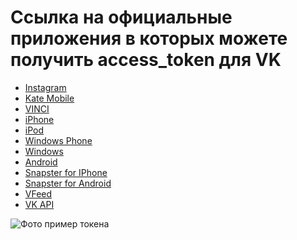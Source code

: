 # Ссылка на официальные приложения в которых можете получить access_token для VK

* <a href="https://oauth.vk.com/authorize?client_id=3698024&amp;scope=friends,photos,audio,video,docs,notes,pages,status,offers,questions,wall,groups,messages,notifications,stats,ads,market,offline&amp;redirect_uri=https://api.vk.com/blank.html&amp;display=page&amp;response_type=token" class="list-group-item" target="_blank">Instagram</a>
* <a href="https://oauth.vk.com/authorize?client_id=2685278&amp;scope=friends,photos,audio,video,docs,notes,pages,status,offers,questions,wall,groups,messages,notifications,stats,ads,market,offline&amp;redirect_uri=https://api.vk.com/blank.html&amp;display=page&amp;response_type=token" class="list-group-item" target="_blank">Kate Mobile</a>
* <a href="https://oauth.vk.com/authorize?client_id=5554806&amp;scope=friends,photos,audio,video,docs,notes,pages,status,offers,questions,wall,groups,messages,notifications,stats,ads,market,offline&amp;redirect_uri=https://api.vk.com/blank.html&amp;display=page&amp;response_type=token" class="list-group-item" target="_blank">VINCI</a>
* <a href="https://oauth.vk.com/authorize?client_id=3087106&amp;scope=friends,photos,audio,video,docs,notes,pages,status,offers,questions,wall,groups,messages,notifications,stats,ads,market,offline&amp;redirect_uri=https://api.vk.com/blank.html&amp;display=page&amp;response_type=token" class="list-group-item" target="_blank">iPhone</a>
* <a href="https://oauth.vk.com/authorize?client_id=3682744&amp;scope=friends,photos,audio,video,docs,notes,pages,status,offers,questions,wall,groups,messages,notifications,stats,ads,market,offline&amp;redirect_uri=https://api.vk.com/blank.html&amp;display=page&amp;response_type=token" class="list-group-item" target="_blank">iPod</a>
* <a href="https://oauth.vk.com/authorize?client_id=3502561&amp;scope=friends,photos,audio,video,docs,notes,pages,status,offers,questions,wall,groups,messages,notifications,stats,ads,market,offline&amp;redirect_uri=https://api.vk.com/blank.html&amp;display=page&amp;response_type=token" class="list-group-item" target="_blank">Windows Phone</a>
* <a href="https://oauth.vk.com/authorize?client_id=3697615&amp;scope=friends,photos,audio,video,docs,notes,pages,status,offers,questions,wall,groups,messages,notifications,stats,ads,market,offline&amp;redirect_uri=https://api.vk.com/blank.html&amp;display=page&amp;response_type=token" class="list-group-item" target="_blank">Windows</a>
* <a href="https://oauth.vk.com/authorize?client_id=2890984&amp;scope=notify,friends,photos,audio,video,docs,notes,messages,pages,status,wall,groups,notifications,stats,questions,offers,offline&amp;redirect_uri=blank.html&amp;display=page&amp;response_type=token" class="list-group-item" target="_blank">Android</a>
* <a href="https://oauth.vk.com/authorize?client_id=4986954&amp;scope=friends,photos,audio,video,docs,notes,pages,status,offers,questions,wall,groups,messages,notifications,stats,ads,market,offline&amp;redirect_uri=https://api.vk.com/blank.html&amp;display=page&amp;response_type=token" class="list-group-item" target="_blank">Snapster for IPhone</a>
* <a href="https://oauth.vk.com/authorize?client_id=4580399&amp;scope=friends,photos,audio,video,docs,notes,pages,status,offers,questions,wall,groups,messages,notifications,stats,ads,market,offline&amp;redirect_uri=https://api.vk.com/blank.html&amp;display=page&amp;response_type=token" class="list-group-item" target="_blank">Snapster for Android</a>
* <a href="https://oauth.vk.com/authorize?client_id=4083558&amp;scope=friends,photos,audio,video,docs,notes,pages,status,offers,questions,wall,groups,messages,notifications,stats,ads,market,offline&amp;redirect_uri=https://api.vk.com/blank.html&amp;display=page&amp;response_type=token" class="list-group-item" target="_blank">VFeed</a>
* <a href="https://oauth.vk.com/authorize?client_id=3116505&amp;scope=friends,photos,audio,video,docs,notes,pages,status,offers,questions,wall,groups,messages,notifications,stats,ads,market,offline&amp;redirect_uri=https://api.vk.com/blank.html&amp;display=page&amp;response_type=token" class="list-group-item" target="_blank">VK API</a>
				
![Фото пример токена](http://img-fotki.yandex.ru/get/198303/77677229.88/0_ac707_353557ac_orig.png)
